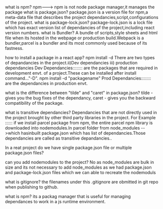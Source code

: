 what is npm?
npm---> npm is not node package manager,it manages the package
what is package.json?
package.json is a version file for npm,a meta-data file that describes the project dependancies,script,configurations of the project.
what is package-lock.json?
package-lock.json is a lock file which has exact version list of dependancies of the project,including react version numbers.
what is Bundler?
A bundle of scripts,style sheets and html file when its hosted in the webpage or production build.Webpack is a bundler,parcel is a bundler and its most commonly used because of its fastness.

how to install a package in a react app?
npm install -d <package name>
There are two types of depandancies in the project.ii)Dev dependancies iii) production dependancies
Dev Dependancies:::::::: are the packages that are required in development envt. of a project.These can be installed after install command..."-D".
npm install -d "packagename"
Prod Dependancies:::::::: are the dependancies in production envt.

what is the difference between "tilde" and "caret" in package.json?
tilde - gives you the bug fixes of the dependancy,
caret - gives you the backward compatibility of the package.

what is transitive dependancies?
 Dependancies that are not directly used in the project brought by other third party libraries in the project.
 For Example :::::: if we install parcel package from npm, the entire parcel npm library is  downloaded into nodemodules.In parcel  folder from node_modules -->which hasinbuilt package.json which has list of dependancies.Those dependancies are called as transitive depandancies..

 In a reat project  do we have single package.json file or multiple package.json files?

 can you add nodemodules to the project?
 No as node_modules are bulk in size and its not necessary to add node_modules as we had package.json and package-lock.json files which we can able to recreate  the nodemoduls

 what is gitignore?
 the filenames under this .gitignore are obmitted in git repo when publishing to github.

 what is npm?
 its a packag manager that is useful for managing dependances to work in a js runtime environment.
 
 
